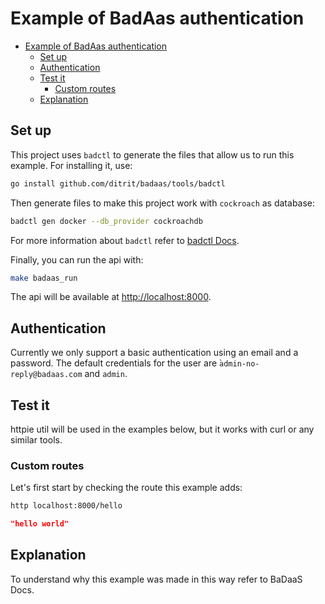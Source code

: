 # Example of BadAas authentication

- [Example of BadAas authentication](#example-of-badaas-authentication)
  - [Set up](#set-up)
  - [Authentication](#authentication)
  - [Test it](#test-it)
    - [Custom routes](#custom-routes)
  - [Explanation](#explanation)

## Set up

This project uses `badctl` to generate the files that allow us to run this example. For installing it, use:

```bash
go install github.com/ditrit/badaas/tools/badctl
```

Then generate files to make this project work with `cockroach` as database:

```bash
badctl gen docker --db_provider cockroachdb
```

For more information about `badctl` refer to [badctl Docs](https://github.com/ditrit/badaas/tools/badctl/README.md).

Finally, you can run the api with:

```bash
make badaas_run
```

The api will be available at <http://localhost:8000>.

## Authentication

Currently we only support a basic authentication using an email and a password.
The default credentials for the user are ̀`admin-no-reply@badaas.com` and `admin`.

## Test it

httpie util will be used in the examples below, but it works with curl or any similar tools.

### Custom routes

Let's first start by checking the route this example adds:

```bash
http localhost:8000/hello
```

```json
"hello world"
```

## Explanation

<!-- TODO add link to new docs -->
To understand why this example was made in this way refer to BaDaaS Docs.
